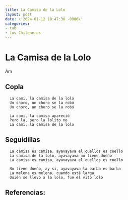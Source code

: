 ```yaml
---
title: La Camisa de la Lolo
layout: post
date: \'2024-01-12 18:47:38 -0000\'
categories:
- tab
- Los Chileneros
---
```


# La Camisa de la Lolo

Am

## Copla

~~~
  La cami, la camisa de la lolo
  Un choro, un choro se la robó
  Un choro, un choro se la robó
~~~

~~~
  La cami, la camisa apareció
  Pero la, pero la lolito no
  La cami, la camisa de la lolo
~~~

## Seguidillas

~~~
  La camisa es camisa, ayavayava el cuellos es cuello
  La camisa de la lolo, ayavayava no tiene dueño
  La camisa es camisa, ayavayava el cuellos es cuello
~~~

~~~
  No tiene dueño, ay si, ayavayava la barba es barba
  La melena es melena, cuando está larga
  Quién se llevó a la lolo, fue el vito lolo
~~~

Referencias:
- 
